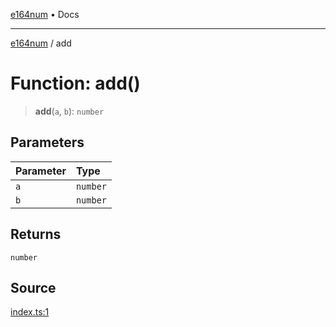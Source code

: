 [e164num](../README.md) • Docs

---

[e164num](../README.md) / add

# Function: add()

> **add**(`a`, `b`): `number`

## Parameters

| Parameter | Type     |
| :-------- | :------- |
| `a`       | `number` |
| `b`       | `number` |

## Returns

`number`

## Source

[index.ts:1](https://github.com/ericvera/e164num/blob/main/src/index.ts#L1)
